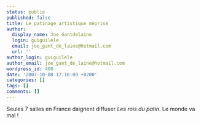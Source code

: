 ```yaml
---
status: publie
published: false
title: Le patinage artistique méprisé
author:
  display_name: Joe Gantdelaine
  login: guiguilele
  email: joe_gant_de_laine@hotmail.com
  url: ''
author_login: guiguilele
author_email: joe_gant_de_laine@hotmail.com
wordpress_id: 408
date: '2007-10-08 17:16:00 +0200'
categories: []
tags: []
comments: []
---
```

Seules 7 salles en France daignent diffuser *Les rois du patin*. Le monde va mal !
